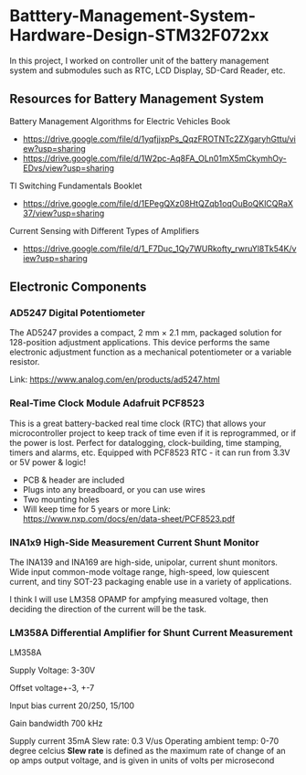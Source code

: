 # Batttery-Management-System-Hardware-Design-STM32F072xx
In this project, I worked on controller unit of the battery management system and submodules such as RTC, LCD Display, SD-Card Reader, etc.

## Resources for Battery Management System

Battery Management Algorithms for Electric Vehicles Book
- https://drive.google.com/file/d/1yqfjjxpPs_QqzFROTNTc2ZXgaryhGttu/view?usp=sharing
- https://drive.google.com/file/d/1W2pc-Aq8FA_OLn01mX5mCkymhOy-EDvs/view?usp=sharing

TI Switching Fundamentals Booklet
- https://drive.google.com/file/d/1EPegQXz08HtQZqb1oqOuBoQKlCQRaX37/view?usp=sharing

Current Sensing with Different Types of Amplifiers
- https://drive.google.com/file/d/1_F7Duc_1Qy7WURkofty_rwruYl8Tk54K/view?usp=sharing
## Electronic Components

### AD5247 Digital Potentiometer
The AD5247 provides a compact, 2 mm × 2.1 mm, packaged solution for 128-position adjustment applications. This device
performs the same electronic adjustment function as a mechanical potentiometer or a variable resistor.

Link: https://www.analog.com/en/products/ad5247.html
### Real-Time Clock Module Adafruit PCF8523 

This is a great battery-backed real time clock (RTC) that allows your microcontroller project to keep track of time even if it is reprogrammed, or if the power is lost. Perfect for datalogging, clock-building, time stamping, timers and alarms, etc. Equipped with PCF8523 RTC - it can run from 3.3V or 5V power & logic!
- PCB & header are included
- Plugs into any breadboard, or you can use wires
- Two mounting holes
- Will keep time for 5 years or more
Link: https://www.nxp.com/docs/en/data-sheet/PCF8523.pdf

### INA1x9 High-Side Measurement Current Shunt Monitor
The INA139 and INA169 are high-side, unipolar, current shunt monitors. Wide input common-mode voltage range, high-speed, low quiescent current, and tiny SOT-23 packaging enable use in a variety of applications.

I think I will use LM358 OPAMP for ampfying measured voltage, then deciding the direction of the current will be the task. 

### LM358A Differential Amplifier for Shunt Current Measurement  

LM358A

Supply Voltage: 3-30V

Offset voltage+-3, +-7

Input bias current 20/250, 15/100

Gain bandwidth 700 kHz

Supply current 35mA
Slew rate: 0.3 V/us
Operating ambient temp: 0-70 degree celcius
**Slew rate** is defined as the maximum rate of change of an op amps output voltage, and is given in units of volts per microsecond

